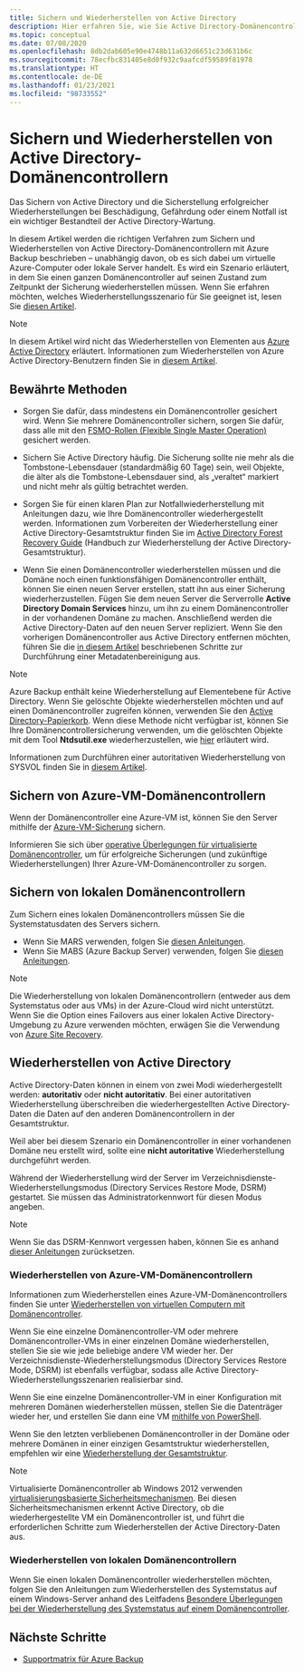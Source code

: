 ```yaml
---
title: Sichern und Wiederherstellen von Active Directory
description: Hier erfahren Sie, wie Sie Active Directory-Domänencontroller sichern und wiederherstellen können.
ms.topic: conceptual
ms.date: 07/08/2020
ms.openlocfilehash: 8db2dab605e90e4748b11a632d6651c23d631b6c
ms.sourcegitcommit: 78ecfbc831405e8d0f932c9aafcdf59589f81978
ms.translationtype: HT
ms.contentlocale: de-DE
ms.lasthandoff: 01/23/2021
ms.locfileid: "98733552"
---
```

# <a name="back-up-and-restore-active-directory-domain-controllers"></a>Sichern und Wiederherstellen von Active Directory-Domänencontrollern

Das Sichern von Active Directory und die Sicherstellung erfolgreicher Wiederherstellungen bei Beschädigung, Gefährdung oder einem Notfall ist ein wichtiger Bestandteil der Active Directory-Wartung.

In diesem Artikel werden die richtigen Verfahren zum Sichern und Wiederherstellen von Active Directory-Domänencontrollern mit Azure Backup beschrieben – unabhängig davon, ob es sich dabei um virtuelle Azure-Computer oder lokale Server handelt. Es wird ein Szenario erläutert, in dem Sie einen ganzen Domänencontroller auf seinen Zustand zum Zeitpunkt der Sicherung wiederherstellen müssen. Wenn Sie erfahren möchten, welches Wiederherstellungsszenario für Sie geeignet ist, lesen Sie [diesen Artikel](/windows-server/identity/ad-ds/manage/ad-forest-recovery-determine-how-to-recover).  

>[!NOTE]
> In diesem Artikel wird nicht das Wiederherstellen von Elementen aus [Azure Active Directory](../active-directory/fundamentals/active-directory-whatis.md) erläutert. Informationen zum Wiederherstellen von Azure Active Directory-Benutzern finden Sie in [diesem Artikel](../active-directory/fundamentals/active-directory-users-restore.md).

## <a name="best-practices"></a>Bewährte Methoden

- Sorgen Sie dafür, dass mindestens ein Domänencontroller gesichert wird. Wenn Sie mehrere Domänencontroller sichern, sorgen Sie dafür, dass alle mit den [FSMO-Rollen (Flexible Single Master Operation)](/windows-server/identity/ad-ds/plan/planning-operations-master-role-placement) gesichert werden.

- Sichern Sie Active Directory häufig. Die Sicherung sollte nie mehr als die Tombstone-Lebensdauer (standardmäßig 60 Tage) sein, weil Objekte, die älter als die Tombstone-Lebensdauer sind, als „veraltet“ markiert und nicht mehr als gültig betrachtet werden.

- Sorgen Sie für einen klaren Plan zur Notfallwiederherstellung mit Anleitungen dazu, wie Ihre Domänencontroller wiederhergestellt werden. Informationen zum Vorbereiten der Wiederherstellung einer Active Directory-Gesamtstruktur finden Sie im [Active Directory Forest Recovery Guide](/windows-server/identity/ad-ds/manage/ad-forest-recovery-guide) (Handbuch zur Wiederherstellung der Active Directory-Gesamtstruktur).

- Wenn Sie einen Domänencontroller wiederherstellen müssen und die Domäne noch einen funktionsfähigen Domänencontroller enthält, können Sie einen neuen Server erstellen, statt ihn aus einer Sicherung wiederherzustellen. Fügen Sie dem neuen Server die Serverrolle **Active Directory Domain Services** hinzu, um ihn zu einem Domänencontroller in der vorhandenen Domäne zu machen. Anschließend werden die Active Directory-Daten auf den neuen Server repliziert. Wenn Sie den vorherigen Domänencontroller aus Active Directory entfernen möchten, führen Sie die [in diesem Artikel](/windows-server/identity/ad-ds/deploy/ad-ds-metadata-cleanup) beschriebenen Schritte zur Durchführung einer Metadatenbereinigung aus.

>[!NOTE]
>Azure Backup enthält keine Wiederherstellung auf Elementebene für Active Directory. Wenn Sie gelöschte Objekte wiederherstellen möchten und auf einen Domänencontroller zugreifen können, verwenden Sie den [Active Directory-Papierkorb](/windows-server/identity/ad-ds/get-started/adac/introduction-to-active-directory-administrative-center-enhancements--level-100-#ad_recycle_bin_mgmt). Wenn diese Methode nicht verfügbar ist, können Sie Ihre Domänencontrollersicherung verwenden, um die gelöschten Objekte mit dem Tool **Ntdsutil.exe** wiederherzustellen, wie [hier](https://support.microsoft.com/help/840001/how-to-restore-deleted-user-accounts-and-their-group-memberships-in-ac) erläutert wird.
>
>Informationen zum Durchführen einer autoritativen Wiederherstellung von SYSVOL finden Sie in [diesem Artikel](/windows-server/identity/ad-ds/manage/ad-forest-recovery-authoritative-recovery-sysvol).

## <a name="backing-up-azure-vm-domain-controllers"></a>Sichern von Azure-VM-Domänencontrollern

Wenn der Domänencontroller eine Azure-VM ist, können Sie den Server mithilfe der [Azure-VM-Sicherung](backup-azure-vms-introduction.md) sichern.

Informieren Sie sich über [operative Überlegungen für virtualisierte Domänencontroller](/windows-server/identity/ad-ds/get-started/virtual-dc/virtualized-domain-controllers-hyper-v#operational-considerations-for-virtualized-domain-controllers), um für erfolgreiche Sicherungen (und zukünftige Wiederherstellungen) Ihrer Azure-VM-Domänencontroller zu sorgen.

## <a name="backing-up-on-premises-domain-controllers"></a>Sichern von lokalen Domänencontrollern

Zum Sichern eines lokalen Domänencontrollers müssen Sie die Systemstatusdaten des Servers sichern.

- Wenn Sie MARS verwenden, folgen Sie [diesen Anleitungen](backup-azure-system-state.md).
- Wenn Sie MABS (Azure Backup Server) verwenden, folgen Sie [diesen Anleitungen](backup-mabs-system-state-and-bmr.md).

>[!NOTE]
> Die Wiederherstellung von lokalen Domänencontrollern (entweder aus dem Systemstatus oder aus VMs) in der Azure-Cloud wird nicht unterstützt. Wenn Sie die Option eines Failovers aus einer lokalen Active Directory-Umgebung zu Azure verwenden möchten, erwägen Sie die Verwendung von [Azure Site Recovery](../site-recovery/site-recovery-active-directory.md).

## <a name="restoring-active-directory"></a>Wiederherstellen von Active Directory

Active Directory-Daten können in einem von zwei Modi wiederhergestellt werden: **autoritativ** oder **nicht autoritativ**. Bei einer autoritativen Wiederherstellung überschreiben die wiederhergestellten Active Directory-Daten die Daten auf den anderen Domänencontrollern in der Gesamtstruktur.

Weil aber bei diesem Szenario ein Domänencontroller in einer vorhandenen Domäne neu erstellt wird, sollte eine **nicht autoritative** Wiederherstellung durchgeführt werden.

Während der Wiederherstellung wird der Server im Verzeichnisdienste-Wiederherstellungsmodus (Directory Services Restore Mode, DSRM) gestartet. Sie müssen das Administratorkennwort für diesen Modus angeben.

>[!NOTE]
>Wenn Sie das DSRM-Kennwort vergessen haben, können Sie es anhand [dieser Anleitungen](/previous-versions/windows/it-pro/windows-server-2012-r2-and-2012/cc754363(v=ws.11)) zurücksetzen.

### <a name="restoring-azure-vm-domain-controllers"></a>Wiederherstellen von Azure-VM-Domänencontrollern

Informationen zum Wiederherstellen eines Azure-VM-Domänencontrollers finden Sie unter [Wiederherstellen von virtuellen Computern mit Domänencontroller](backup-azure-arm-restore-vms.md#restore-domain-controller-vms).

Wenn Sie eine einzelne Domänencontroller-VM oder mehrere Domänencontroller-VMs in einer einzelnen Domäne wiederherstellen, stellen Sie sie wie jede beliebige andere VM wieder her. Der Verzeichnisdienste-Wiederherstellungsmodus (Directory Services Restore Mode, DSRM) ist ebenfalls verfügbar, sodass alle Active Directory-Wiederherstellungsszenarien realisierbar sind.

Wenn Sie eine einzelne Domänencontroller-VM in einer Konfiguration mit mehreren Domänen wiederherstellen müssen, stellen Sie die Datenträger wieder her, und erstellen Sie dann eine VM [mithilfe von PowerShell](backup-azure-vms-automation.md#restore-the-disks).

Wenn Sie den letzten verbliebenen Domänencontroller in der Domäne oder mehrere Domänen in einer einzigen Gesamtstruktur wiederherstellen, empfehlen wir eine [Wiederherstellung der Gesamtstruktur](/windows-server/identity/ad-ds/manage/ad-forest-recovery-single-domain-in-multidomain-recovery).

>[!NOTE]
> Virtualisierte Domänencontroller ab Windows 2012 verwenden [virtualisierungsbasierte Sicherheitsmechanismen](/windows-server/identity/ad-ds/introduction-to-active-directory-domain-services-ad-ds-virtualization-level-100#virtualization-based-safeguards). Bei diesen Sicherheitsmechanismen erkennt Active Directory, ob die wiederhergestellte VM ein Domänencontroller ist, und führt die erforderlichen Schritte zum Wiederherstellen der Active Directory-Daten aus.

### <a name="restoring-on-premises-domain-controllers"></a>Wiederherstellen von lokalen Domänencontrollern

Wenn Sie einen lokalen Domänencontroller wiederherstellen möchten, folgen Sie den Anleitungen zum Wiederherstellen des Systemstatus auf einem Windows-Server anhand des Leitfadens [Besondere Überlegungen bei der Wiederherstellung des Systemstatus auf einem Domänencontroller](backup-azure-restore-system-state.md#special-considerations-for-system-state-recovery-on-a-domain-controller).

## <a name="next-steps"></a>Nächste Schritte

- [Supportmatrix für Azure Backup](backup-support-matrix.md)